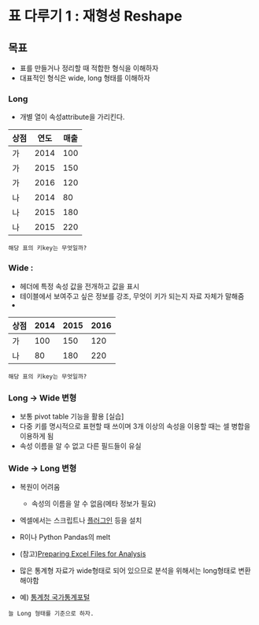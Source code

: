 표 다루기 1 : 재형성 Reshape
====

목표
---
 - 표를 만들거나 정리할 때 적합한 형식을 이해하자
 - 대표적인 형식은 wide, long 형태를 이해하자


### Long
   - 개별 열이 속성attribute을 가리킨다.

| 상점 | 연도 | 매출 |
|------|------|------|
| 가   | 2014 | 100  |
| 가   | 2015 | 150  |
| 가   | 2016 | 120  |
| 나   | 2014 | 80   |
| 나   | 2015 | 180  |
| 나   | 2015 | 220  |

 `해당 표의 키key는 무엇일까?`

### Wide :
  - 헤더에 특정 속성 값을 전개하고 값을 표시
  - 테이블에서 보여주고 싶은 정보를 강조, 무엇이 키가 되는지 자료 자체가 말해줌
  - 
| 상점 | 2014 | 2015 | 2016 |
|------|------|------|------|
| 가   | 100  | 150  | 120  |
| 나   | 80   | 180  | 220  |

`해당 표의 키key는 무엇일까?`

### Long -> Wide 변형
  - 보통 pivot table 기능을 활용 [실습]
  - 다중 키를 명시적으로 표현할 때 쓰이며 3개 이상의 속성을 이용할 때는 셀 병합을 이용하게 됨
  - 속성 이름을 알 수 없고 다른 필드들이 유실

###  Wide -> Long 변형
  - 복원이 어려움
    - 속성의 이름을 알 수 없음(메타 정보가 필요)
  - 엑셀에서는 스크립트나 [플러그인](http://kb.tableau.com/articles/knowledgebase/addin-reshaping-data-excel?lang=ko-kr#2010?lang=ko-kr) 등을 설치
  - R이나 Python Pandas의 melt
  - (참고)[Preparing Excel Files for Analysis](http://kb.tableau.com/articles/knowledgebase/preparing-excel-files-analysis?lang=ko-kr)

  - 많은 통계형 자료가 wide형태로 되어 있으므로 분석을 위해서는 long형태로 변환 해야함
   - 예) [통계청 국가통계포털](http://kosis.kr/)

`늘 Long 형태를 기준으로 하자.`
